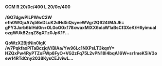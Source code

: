#### GCM R 20/0c/400 L 20/0c/400
**/GO7dgwPILPWwC2W**<br/>**efh0WOjuA7q5BeDLuK2dHd5iQsyeeWVgr2Q624tMAJE=**<br/>**gPY3Jxrb6bIHd0n+OL0oO0x178xwaxMlXX6olaW1aBsCf3XeK/H6yimualozgWUkB2zqZ8gXTz0JpK1F...**<br/><br/>
**QoWzX2BjtNin0lgK**<br/>**/w7PqkfaxPiTaBczjqV/BlAa/Yw96Lc1NXPsLT3kqnY=**<br/>**HZQxPw4RyPTZoFWp8FyO+VG2zFq75L2vPN18l4bqA16W+sr1meK5iV3oew14RTdCny2038KysCEJviwL...**